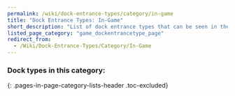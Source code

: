 ```yaml
---
permalink: /wiki/dock-entrance-types/category/in-game
title: "Dock Entrance Types: In-Game"
short_description: "List of dock entrance types that can be seen in the game"
listed_page_category: "game_dockentrancetype_page"
redirect_from:
  - /Wiki/Dock-Entrance-Types/Category/In-Game
---
```


### Dock types in this category:
{: .pages-in-page-category-lists-header .toc-excluded}